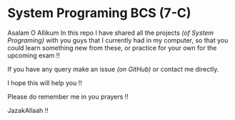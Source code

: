 # System Programing BCS (7-C)



Asalam O Allikum
In this repo I have shared all the projects *(of System Programing)* with you guys that I currently had in my computer, so that you could learn something new from these, or practice for your own for the upcoming exam !!

If you have any query make an issue *(on GitHub)* or contact me directly.



I hope this will help you !!



Please do remember me in you prayers !!

JazakAllaah !!